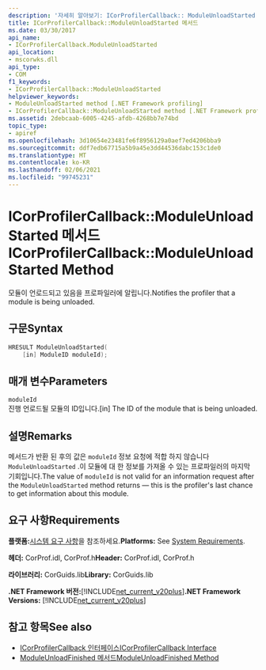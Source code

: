 ```yaml
---
description: '자세히 알아보기: ICorProfilerCallback:: ModuleUnloadStarted 메서드'
title: ICorProfilerCallback::ModuleUnloadStarted 메서드
ms.date: 03/30/2017
api_name:
- ICorProfilerCallback.ModuleUnloadStarted
api_location:
- mscorwks.dll
api_type:
- COM
f1_keywords:
- ICorProfilerCallback::ModuleUnloadStarted
helpviewer_keywords:
- ModuleUnloadStarted method [.NET Framework profiling]
- ICorProfilerCallback::ModuleUnloadStarted method [.NET Framework profiling]
ms.assetid: 2debcaab-6005-4245-afdb-4268bb7e74bd
topic_type:
- apiref
ms.openlocfilehash: 3d10654e23481fe6f8956129a0aef7ed4206bba9
ms.sourcegitcommit: ddf7edb67715a5b9a45e3dd44536dabc153c1de0
ms.translationtype: MT
ms.contentlocale: ko-KR
ms.lasthandoff: 02/06/2021
ms.locfileid: "99745231"
---
```

# <a name="icorprofilercallbackmoduleunloadstarted-method"></a><span data-ttu-id="84c94-103">ICorProfilerCallback::ModuleUnloadStarted 메서드</span><span class="sxs-lookup"><span data-stu-id="84c94-103">ICorProfilerCallback::ModuleUnloadStarted Method</span></span>

<span data-ttu-id="84c94-104">모듈이 언로드되고 있음을 프로파일러에 알립니다.</span><span class="sxs-lookup"><span data-stu-id="84c94-104">Notifies the profiler that a module is being unloaded.</span></span>  
  
## <a name="syntax"></a><span data-ttu-id="84c94-105">구문</span><span class="sxs-lookup"><span data-stu-id="84c94-105">Syntax</span></span>  
  
```cpp  
HRESULT ModuleUnloadStarted(  
    [in] ModuleID moduleId);
```  
  
## <a name="parameters"></a><span data-ttu-id="84c94-106">매개 변수</span><span class="sxs-lookup"><span data-stu-id="84c94-106">Parameters</span></span>  

 `moduleId`  
 <span data-ttu-id="84c94-107">진행 언로드될 모듈의 ID입니다.</span><span class="sxs-lookup"><span data-stu-id="84c94-107">[in] The ID of the module that is being unloaded.</span></span>  
  
## <a name="remarks"></a><span data-ttu-id="84c94-108">설명</span><span class="sxs-lookup"><span data-stu-id="84c94-108">Remarks</span></span>  

 <span data-ttu-id="84c94-109">메서드가 반환 된 후의 값은 `moduleId` 정보 요청에 적합 하지 않습니다 `ModuleUnloadStarted` .이 모듈에 대 한 정보를 가져올 수 있는 프로파일러의 마지막 기회입니다.</span><span class="sxs-lookup"><span data-stu-id="84c94-109">The value of `moduleId` is not valid for an information request after the `ModuleUnloadStarted` method returns — this is the profiler's last chance to get information about this module.</span></span>  
  
## <a name="requirements"></a><span data-ttu-id="84c94-110">요구 사항</span><span class="sxs-lookup"><span data-stu-id="84c94-110">Requirements</span></span>  

 <span data-ttu-id="84c94-111">**플랫폼:**[시스템 요구 사항](../../get-started/system-requirements.md)을 참조하세요.</span><span class="sxs-lookup"><span data-stu-id="84c94-111">**Platforms:** See [System Requirements](../../get-started/system-requirements.md).</span></span>  
  
 <span data-ttu-id="84c94-112">**헤더:** CorProf.idl, CorProf.h</span><span class="sxs-lookup"><span data-stu-id="84c94-112">**Header:** CorProf.idl, CorProf.h</span></span>  
  
 <span data-ttu-id="84c94-113">**라이브러리:** CorGuids.lib</span><span class="sxs-lookup"><span data-stu-id="84c94-113">**Library:** CorGuids.lib</span></span>  
  
 <span data-ttu-id="84c94-114">**.NET Framework 버전:**[!INCLUDE[net_current_v20plus](../../../../includes/net-current-v20plus-md.md)]</span><span class="sxs-lookup"><span data-stu-id="84c94-114">**.NET Framework Versions:** [!INCLUDE[net_current_v20plus](../../../../includes/net-current-v20plus-md.md)]</span></span>  
  
## <a name="see-also"></a><span data-ttu-id="84c94-115">참고 항목</span><span class="sxs-lookup"><span data-stu-id="84c94-115">See also</span></span>

- [<span data-ttu-id="84c94-116">ICorProfilerCallback 인터페이스</span><span class="sxs-lookup"><span data-stu-id="84c94-116">ICorProfilerCallback Interface</span></span>](icorprofilercallback-interface.md)
- [<span data-ttu-id="84c94-117">ModuleUnloadFinished 메서드</span><span class="sxs-lookup"><span data-stu-id="84c94-117">ModuleUnloadFinished Method</span></span>](icorprofilercallback-moduleunloadfinished-method.md)
